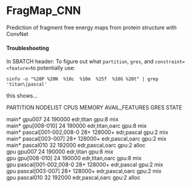# FragMap_CNN
Prediction of fragment free energy maps from protein structure with ConvNet

#### Troubleshooting

  In SBATCH header: To figure out what `partition`, `gres`, and `constraint=<feature>`to potentially use:

`sinfo -o "%20P %20N  %10c  %10m  %25f  %10G %20t" | grep 'titan\|pascal'`
    
this shows... 

PARTITION            NODELIST              CPUS        MEMORY      AVAIL_FEATURES             GRES       STATE


main*                gpu007                24          190000      edr,titan                  gpu:8      mix                  
main*                gpu[008-010]          24          190000      edr,titan,oarc             gpu:8      mix                  
main*                pascal[001-002,008-0  28+         128000+     edr,pascal                 gpu:2      mix                  
main*                pascal[003-007]       28+         128000+     edr,pascal,oarc            gpu:2      mix                  
main*                pascal010             32          192000      edr,pascal,oarc            gpu:2      alloc                
gpu                  gpu007                24          190000      edr,titan                  gpu:8      mix                  
gpu                  gpu[008-010]          24          190000      edr,titan,oarc             gpu:8      mix                  
gpu                  pascal[001-002,008-0  28+         128000+     edr,pascal                 gpu:2      mix                  
gpu                  pascal[003-007]       28+         128000+     edr,pascal,oarc            gpu:2      mix                  
gpu                  pascal010             32          192000      edr,pascal,oarc            gpu:2      alloc  	

